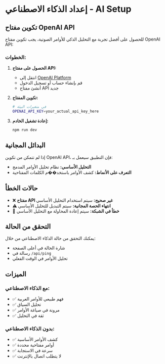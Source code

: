 # إعداد الذكاء الاصطناعي - AI Setup

## تكوين مفتاح OpenAI API

للحصول على أفضل تجربة مع التحليل الذكي للأوامر الصوتية، يجب تكوين مفتاح OpenAI API:

### الخطوات:

1. **الحصول على مفتاح API:**
   - انتقل إلى [OpenAI Platform](https://platform.openai.com/api-keys)
   - قم بإنشاء حساب أو تسجيل الدخول
   - أنشئ مفتاح API جديد

2. **تكوين المفتاح:**
   ```bash
   # في متغيرات البيئة
   OPENAI_API_KEY=your_actual_api_key_here
   ```

3. **إعادة تشغيل الخادم:**
   ```bash
   npm run dev
   ```

## البدائل المجانية

إذا لم تتمكن من تكوين OpenAI API، فإن التطبيق سيعمل بـ:
- **التحليل الأساسي:** نظام تحليل الأوامر المدمج
- **التعرف على الأنماط:** كشف الأوامر باستخد��م الكلمات المفتاحية

## حالات الخطأ

- ❌ **مفتاح API غير صحيح:** سيتم استخدام التحليل الأساسي
- ⚠️ **انتهاء الحصة المجانية:** سيتم التبديل للتحليل الأساسي
- 🔄 **خطأ في الشبكة:** سيتم إعادة المحاولة مع التحليل الأساسي

## التحقق من الحالة

يمكنك التحقق من حالة الذكاء الاصطناعي من خلال:
- شارة الحالة في أعلى الصفحة
- رسالة في `/api/ping`
- تحليل الأوامر في الوقت الفعلي

## الميزات

### مع الذكاء الاصطناعي:
- ✅ فهم طبيعي للأوامر العربية
- ✅ تحليل السياق
- ✅ مرونة في صياغة الأوامر
- ✅ ثقة في التحليل

### بدون الذكاء الاصطناعي:
- ✅ كشف الأوامر الأساسية
- ✅ أوامر مفتاحية محددة
- ✅ سرعة في الاستجابة
- ✅ لا يتطلب اتصال بالإنترنت
